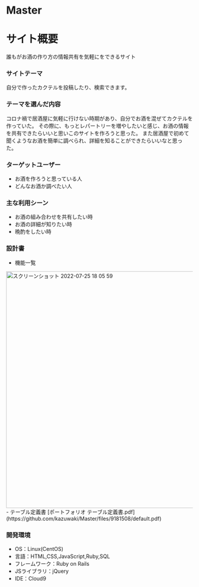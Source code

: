 # Master

# サイト概要
誰もがお酒の作り方の情報共有を気軽にをできるサイト

### サイトテーマ
自分で作ったカクテルを投稿したり、検索できます。

### テーマを選んだ内容
コロナ禍で居酒屋に気軽に行けない時期があり、自分でお酒を混ぜてカクテルを作っていた。
その際に、もっとレパートリーを増やしたいと感じ、お酒の情報を共有できたらいいと思いこのサイトを作ろうと思った。
また居酒屋で初めて聞くようなお酒を簡単に調べられ、詳細を知ることができたらいいなと思った。

### ターゲットユーザー
- お酒を作ろうと思っている人
- どんなお酒か調べたい人

### 主な利用シーン
- お酒の組み合わせを共有したい時
- お酒の詳細が知りたい時
- 晩酌をしたい時

### 設計書
- 機能一覧
 <img width="640" alt="スクリーンショット 2022-07-25 18 05 59" src="https://user-images.githubusercontent.com/104773179/180740618-c65021f9-9df6-4bf7-8c63-0274e1a24712.png">
- テーブル定義書
[ポートフォリオ テーブル定義書.pdf](https://github.com/kazuwaki/Master/files/9181508/default.pdf)


### 開発環境
- OS：Linux(CentOS)
- 言語：HTML,CSS,JavaScript,Ruby,SQL
- フレームワーク：Ruby on Rails
- JSライブラリ：jQuery
- IDE：Cloud9

